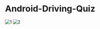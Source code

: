 # Android-Driving-Quiz


![1](https://github.com/cornelradu/Android-Driving-Quiz/assets/3815479/254d1b0b-8f69-4bc6-b99a-d001abdfc39d)
![2](https://github.com/cornelradu/Android-Driving-Quiz/assets/3815479/59f0282a-1d8e-4b6a-b713-da27dfd957ea)
